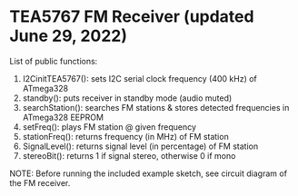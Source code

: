 # TEA5767 FM Receiver (updated June 29, 2022)
List of public functions:
1. I2CinitTEA5767(): sets I2C serial clock frequency (400 kHz) of ATmega328
2. standby(): puts receiver in standby mode (audio muted)
3. searchStation(): searches FM stations & stores detected frequencies in ATmega328 EEPROM
4. setFreq(): plays FM station @ given frequency
5. stationFreq(): returns frequency (in MHz) of FM station
6. SignalLevel(): returns signal level (in percentage) of FM station
7. stereoBit(): returns 1 if signal stereo, otherwise 0 if mono

NOTE: Before running the included example sketch, see circuit diagram of the FM receiver.
